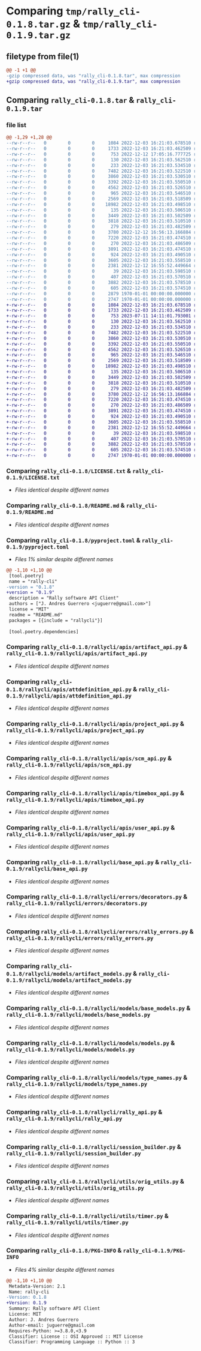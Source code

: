 # Comparing `tmp/rally_cli-0.1.8.tar.gz` & `tmp/rally_cli-0.1.9.tar.gz`

## filetype from file(1)

```diff
@@ -1 +1 @@
-gzip compressed data, was "rally_cli-0.1.8.tar", max compression
+gzip compressed data, was "rally_cli-0.1.9.tar", max compression
```

## Comparing `rally_cli-0.1.8.tar` & `rally_cli-0.1.9.tar`

### file list

```diff
@@ -1,29 +1,28 @@
--rw-r--r--   0        0        0     1084 2022-12-03 16:21:03.678510 rally_cli-0.1.8/LICENSE.txt
--rw-r--r--   0        0        0     1733 2022-12-03 16:21:03.462509 rally_cli-0.1.8/README.md
--rw-r--r--   0        0        0      753 2022-12-12 17:05:16.777725 rally_cli-0.1.8/pyproject.toml
--rw-r--r--   0        0        0      130 2022-12-03 16:21:03.562510 rally_cli-0.1.8/rallycli/__init__.py
--rw-r--r--   0        0        0      233 2022-12-03 16:21:03.534510 rally_cli-0.1.8/rallycli/apis/__init__.py
--rw-r--r--   0        0        0     7482 2022-12-03 16:21:03.522510 rally_cli-0.1.8/rallycli/apis/artifact_api.py
--rw-r--r--   0        0        0     3860 2022-12-03 16:21:03.530510 rally_cli-0.1.8/rallycli/apis/attdefinition_api.py
--rw-r--r--   0        0        0     3392 2022-12-03 16:21:03.550510 rally_cli-0.1.8/rallycli/apis/project_api.py
--rw-r--r--   0        0        0     4562 2022-12-03 16:21:03.526510 rally_cli-0.1.8/rallycli/apis/scm_api.py
--rw-r--r--   0        0        0      965 2022-12-03 16:21:03.546510 rally_cli-0.1.8/rallycli/apis/timebox_api.py
--rw-r--r--   0        0        0     2569 2022-12-03 16:21:03.518509 rally_cli-0.1.8/rallycli/apis/user_api.py
--rw-r--r--   0        0        0    18982 2022-12-03 16:21:03.498510 rally_cli-0.1.8/rallycli/base_api.py
--rw-r--r--   0        0        0      135 2022-12-03 16:21:03.506510 rally_cli-0.1.8/rallycli/errors/__init__.py
--rw-r--r--   0        0        0     3449 2022-12-03 16:21:03.502509 rally_cli-0.1.8/rallycli/errors/decorators.py
--rw-r--r--   0        0        0     3818 2022-12-03 16:21:03.510510 rally_cli-0.1.8/rallycli/errors/rally_errors.py
--rw-r--r--   0        0        0      279 2022-12-03 16:21:03.482509 rally_cli-0.1.8/rallycli/models/__init__.py
--rw-r--r--   0        0        0     3780 2022-12-12 16:56:13.166884 rally_cli-0.1.8/rallycli/models/artifact_models.py
--rw-r--r--   0        0        0     7220 2022-12-03 16:21:03.474510 rally_cli-0.1.8/rallycli/models/base_models.py
--rw-r--r--   0        0        0      270 2022-12-03 16:21:03.486509 rally_cli-0.1.8/rallycli/models/memento.py
--rw-r--r--   0        0        0     3891 2022-12-03 16:21:03.474510 rally_cli-0.1.8/rallycli/models/models.py
--rw-r--r--   0        0        0      924 2022-12-03 16:21:03.490510 rally_cli-0.1.8/rallycli/models/type_names.py
--rw-r--r--   0        0        0     3605 2022-12-03 16:21:03.558510 rally_cli-0.1.8/rallycli/rally_api.py
--rw-r--r--   0        0        0     2381 2022-12-12 16:55:52.449664 rally_cli-0.1.8/rallycli/session_builder.py
--rw-r--r--   0        0        0       39 2022-12-03 16:21:03.598510 rally_cli-0.1.8/rallycli/utils/__init__.py
--rw-r--r--   0        0        0      407 2022-12-03 16:21:03.570510 rally_cli-0.1.8/rallycli/utils/logging.py
--rw-r--r--   0        0        0     3882 2022-12-03 16:21:03.578510 rally_cli-0.1.8/rallycli/utils/orig_utils.py
--rw-r--r--   0        0        0      605 2022-12-03 16:21:03.574510 rally_cli-0.1.8/rallycli/utils/timer.py
--rw-r--r--   0        0        0     2879 1970-01-01 00:00:00.000000 rally_cli-0.1.8/setup.py
--rw-r--r--   0        0        0     2747 1970-01-01 00:00:00.000000 rally_cli-0.1.8/PKG-INFO
+-rw-r--r--   0        0        0     1084 2022-12-03 16:21:03.678510 rally_cli-0.1.9/LICENSE.txt
+-rw-r--r--   0        0        0     1733 2022-12-03 16:21:03.462509 rally_cli-0.1.9/README.md
+-rw-r--r--   0        0        0      753 2023-07-11 14:11:01.793001 rally_cli-0.1.9/pyproject.toml
+-rw-r--r--   0        0        0      130 2022-12-03 16:21:03.562510 rally_cli-0.1.9/rallycli/__init__.py
+-rw-r--r--   0        0        0      233 2022-12-03 16:21:03.534510 rally_cli-0.1.9/rallycli/apis/__init__.py
+-rw-r--r--   0        0        0     7482 2022-12-03 16:21:03.522510 rally_cli-0.1.9/rallycli/apis/artifact_api.py
+-rw-r--r--   0        0        0     3860 2022-12-03 16:21:03.530510 rally_cli-0.1.9/rallycli/apis/attdefinition_api.py
+-rw-r--r--   0        0        0     3392 2022-12-03 16:21:03.550510 rally_cli-0.1.9/rallycli/apis/project_api.py
+-rw-r--r--   0        0        0     4562 2022-12-03 16:21:03.526510 rally_cli-0.1.9/rallycli/apis/scm_api.py
+-rw-r--r--   0        0        0      965 2022-12-03 16:21:03.546510 rally_cli-0.1.9/rallycli/apis/timebox_api.py
+-rw-r--r--   0        0        0     2569 2022-12-03 16:21:03.518509 rally_cli-0.1.9/rallycli/apis/user_api.py
+-rw-r--r--   0        0        0    18982 2022-12-03 16:21:03.498510 rally_cli-0.1.9/rallycli/base_api.py
+-rw-r--r--   0        0        0      135 2022-12-03 16:21:03.506510 rally_cli-0.1.9/rallycli/errors/__init__.py
+-rw-r--r--   0        0        0     3449 2022-12-03 16:21:03.502509 rally_cli-0.1.9/rallycli/errors/decorators.py
+-rw-r--r--   0        0        0     3818 2022-12-03 16:21:03.510510 rally_cli-0.1.9/rallycli/errors/rally_errors.py
+-rw-r--r--   0        0        0      279 2022-12-03 16:21:03.482509 rally_cli-0.1.9/rallycli/models/__init__.py
+-rw-r--r--   0        0        0     3780 2022-12-12 16:56:13.166884 rally_cli-0.1.9/rallycli/models/artifact_models.py
+-rw-r--r--   0        0        0     7220 2022-12-03 16:21:03.474510 rally_cli-0.1.9/rallycli/models/base_models.py
+-rw-r--r--   0        0        0      270 2022-12-03 16:21:03.486509 rally_cli-0.1.9/rallycli/models/memento.py
+-rw-r--r--   0        0        0     3891 2022-12-03 16:21:03.474510 rally_cli-0.1.9/rallycli/models/models.py
+-rw-r--r--   0        0        0      924 2022-12-03 16:21:03.490510 rally_cli-0.1.9/rallycli/models/type_names.py
+-rw-r--r--   0        0        0     3605 2022-12-03 16:21:03.558510 rally_cli-0.1.9/rallycli/rally_api.py
+-rw-r--r--   0        0        0     2381 2022-12-12 16:55:52.449664 rally_cli-0.1.9/rallycli/session_builder.py
+-rw-r--r--   0        0        0       39 2022-12-03 16:21:03.598510 rally_cli-0.1.9/rallycli/utils/__init__.py
+-rw-r--r--   0        0        0      407 2022-12-03 16:21:03.570510 rally_cli-0.1.9/rallycli/utils/logging.py
+-rw-r--r--   0        0        0     3882 2022-12-03 16:21:03.578510 rally_cli-0.1.9/rallycli/utils/orig_utils.py
+-rw-r--r--   0        0        0      605 2022-12-03 16:21:03.574510 rally_cli-0.1.9/rallycli/utils/timer.py
+-rw-r--r--   0        0        0     2747 1970-01-01 00:00:00.000000 rally_cli-0.1.9/PKG-INFO
```

### Comparing `rally_cli-0.1.8/LICENSE.txt` & `rally_cli-0.1.9/LICENSE.txt`

 * *Files identical despite different names*

### Comparing `rally_cli-0.1.8/README.md` & `rally_cli-0.1.9/README.md`

 * *Files identical despite different names*

### Comparing `rally_cli-0.1.8/pyproject.toml` & `rally_cli-0.1.9/pyproject.toml`

 * *Files 1% similar despite different names*

```diff
@@ -1,10 +1,10 @@
 [tool.poetry]
 name = "rally-cli"
-version = "0.1.8"
+version = "0.1.9"
 description = "Rally software API Client"
 authors = ["J. Andres Guerrero <juguerre@gmail.com>"]
 license = "MIT"
 readme = "README.md"
 packages = [{include = "rallycli"}]
 
 [tool.poetry.dependencies]
```

### Comparing `rally_cli-0.1.8/rallycli/apis/artifact_api.py` & `rally_cli-0.1.9/rallycli/apis/artifact_api.py`

 * *Files identical despite different names*

### Comparing `rally_cli-0.1.8/rallycli/apis/attdefinition_api.py` & `rally_cli-0.1.9/rallycli/apis/attdefinition_api.py`

 * *Files identical despite different names*

### Comparing `rally_cli-0.1.8/rallycli/apis/project_api.py` & `rally_cli-0.1.9/rallycli/apis/project_api.py`

 * *Files identical despite different names*

### Comparing `rally_cli-0.1.8/rallycli/apis/scm_api.py` & `rally_cli-0.1.9/rallycli/apis/scm_api.py`

 * *Files identical despite different names*

### Comparing `rally_cli-0.1.8/rallycli/apis/timebox_api.py` & `rally_cli-0.1.9/rallycli/apis/timebox_api.py`

 * *Files identical despite different names*

### Comparing `rally_cli-0.1.8/rallycli/apis/user_api.py` & `rally_cli-0.1.9/rallycli/apis/user_api.py`

 * *Files identical despite different names*

### Comparing `rally_cli-0.1.8/rallycli/base_api.py` & `rally_cli-0.1.9/rallycli/base_api.py`

 * *Files identical despite different names*

### Comparing `rally_cli-0.1.8/rallycli/errors/decorators.py` & `rally_cli-0.1.9/rallycli/errors/decorators.py`

 * *Files identical despite different names*

### Comparing `rally_cli-0.1.8/rallycli/errors/rally_errors.py` & `rally_cli-0.1.9/rallycli/errors/rally_errors.py`

 * *Files identical despite different names*

### Comparing `rally_cli-0.1.8/rallycli/models/artifact_models.py` & `rally_cli-0.1.9/rallycli/models/artifact_models.py`

 * *Files identical despite different names*

### Comparing `rally_cli-0.1.8/rallycli/models/base_models.py` & `rally_cli-0.1.9/rallycli/models/base_models.py`

 * *Files identical despite different names*

### Comparing `rally_cli-0.1.8/rallycli/models/models.py` & `rally_cli-0.1.9/rallycli/models/models.py`

 * *Files identical despite different names*

### Comparing `rally_cli-0.1.8/rallycli/models/type_names.py` & `rally_cli-0.1.9/rallycli/models/type_names.py`

 * *Files identical despite different names*

### Comparing `rally_cli-0.1.8/rallycli/rally_api.py` & `rally_cli-0.1.9/rallycli/rally_api.py`

 * *Files identical despite different names*

### Comparing `rally_cli-0.1.8/rallycli/session_builder.py` & `rally_cli-0.1.9/rallycli/session_builder.py`

 * *Files identical despite different names*

### Comparing `rally_cli-0.1.8/rallycli/utils/orig_utils.py` & `rally_cli-0.1.9/rallycli/utils/orig_utils.py`

 * *Files identical despite different names*

### Comparing `rally_cli-0.1.8/rallycli/utils/timer.py` & `rally_cli-0.1.9/rallycli/utils/timer.py`

 * *Files identical despite different names*

### Comparing `rally_cli-0.1.8/PKG-INFO` & `rally_cli-0.1.9/PKG-INFO`

 * *Files 4% similar despite different names*

```diff
@@ -1,10 +1,10 @@
 Metadata-Version: 2.1
 Name: rally-cli
-Version: 0.1.8
+Version: 0.1.9
 Summary: Rally software API Client
 License: MIT
 Author: J. Andres Guerrero
 Author-email: juguerre@gmail.com
 Requires-Python: >=3.8.0,<3.9
 Classifier: License :: OSI Approved :: MIT License
 Classifier: Programming Language :: Python :: 3
```

